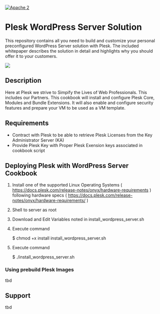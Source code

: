 [![Apache 2](http://img.shields.io/badge/license-Apache%202-blue.svg)](http://www.apache.org/licenses/LICENSE-2.0)

# Plesk WordPress Server Solution

This repository contains all you need to build and customize your personal preconfigured WordPress Server solution with Plesk. The included whitepaper describes the solution in detail and highlights why you should offer it to your customers.

![](https://raw.githubusercontent.com/plesk/ext-welcome-wp/master/_meta/screenshots/1.png)

## Description

  Here at Plesk we strive to Simpify the Lives of Web Professionals. This includes our Partners. This cookbook will install and configure Plesk Core, Modules and Bundle Extensions. It will also enable and configure security features and prepare your VM to be used as a VM template. 

## Requirements

 * Contract with Plesk to be able to retrieve Plesk Licenses from the Key Administrator Server (KA)
 * Provide Plesk Key with Proper Plesk Exension keys associated in cookbook script
 
## Deploying Plesk with WordPress Server Cookbook

1. Install one of the supported Linux Operating Systems ( https://docs.plesk.com/release-notes/onyx/hardware-requirements ) following hardware specs ( https://docs.plesk.com/release-notes/onyx/hardware-requirements/ )

2. Shell to server as root

3. Download and Edit Variables noted in install_wordpress_server.sh

4. Execute command 

   $ chmod +x install install_wordpress_server.sh

5. Execute command 

   $ ./install_wordpress_server.sh

### Using prebuild Plesk Images

tbd

## Support

tbd
